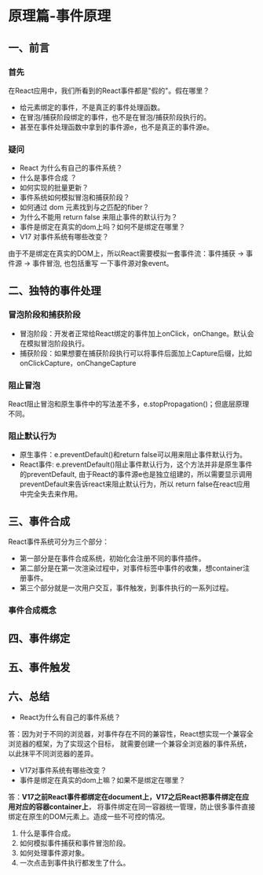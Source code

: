 # 原理篇-事件原理

## 一、前言
### 首先
在React应用中，我们所看到的React事件都是"假的"。假在哪里？

- 给元素绑定的事件，不是真正的事件处理函数。
- 在冒泡/捕获阶段绑定的事件，也不是在冒泡/捕获阶段执行的。
- 甚至在事件处理函数中拿到的事件源e，也不是真正的事件源e。

### 疑问
- React 为什么有自己的事件系统？ 
- 什么是事件合成 ？ 
- 如何实现的批量更新？
- 事件系统如何模拟冒泡和捕获阶段？
- 如何通过 dom 元素找到与之匹配的fiber？
- 为什么不能用 return false 来阻止事件的默认行为？
- 事件是绑定在真实的dom上吗？如何不是绑定在哪里？
- V17 对事件系统有哪些改变？

由于不是绑定在真实的DOM上，所以React需要模拟一套事件流：事件捕获 -> 事件源 -> 事件冒泡, 也包括重写
一下事件源对象event。


## 二、独特的事件处理
### 冒泡阶段和捕获阶段
- 冒泡阶段：开发者正常给React绑定的事件加上onClick，onChange。默认会在模拟冒泡阶段执行。
- 捕获阶段：如果想要在捕获阶段执行可以将事件后面加上Capture后缀，比如onClickCapture，onChangeCapture

### 阻止冒泡
React阻止冒泡和原生事件中的写法差不多，e.stopPropagation()；但底层原理不同。

### 阻止默认行为
- 原生事件：e.preventDefault()和return false可以用来阻止事件默认行为。
- React事件: e.preventDefault()阻止事件默认行为，这个方法并非是原生事件的preventDefault,
由于React的事件源e也是独立组建的，所以需要显示调用preventDefault来告诉react来阻止默认行为，所以
return false在react应用中完全失去来作用。

## 三、事件合成

React事件系统可分为三个部分：
- 第一部分是在事件合成系统，初始化会注册不同的事件插件。
- 第二部分是在第一次渲染过程中，对事件标签中事件的收集，想container注册事件。
- 第三个部分就是一次用户交互，事件触发，到事件执行的一系列过程。

### 事件合成概念

 
## 四、事件绑定
## 五、事件触发
## 六、总结
- React为什么有自己的事件系统？

答：因为对于不同的浏览器，对事件存在不同的兼容性，React想实现一个兼容全浏览器的框架，为了实现这个目标，
就需要创建一个兼容全浏览器的事件系统，以此抹平不同浏览器的差异。

- V17对事件系统有哪些改变？
- 事件是绑定在真实的dom上嘛？如果不是绑定在哪里？

答：**V17之前React事件都绑定在document上，V17之后React把事件绑定在应用对应的容器container上**，
将事件绑定在同一容器统一管理，防止很多事件直接绑定在原生的DOM元素上。造成一些不可控的情况。



1. 什么是事件合成。
2. 如何模拟事件捕获和事件冒泡阶段。
3. 如何处理事件源对象。
4. 一次点击到事件执行都发生了什么。
